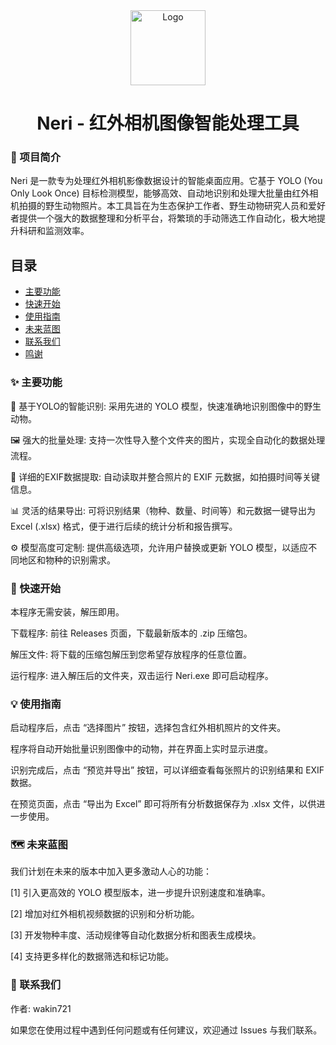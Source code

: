 <div align="center">
<img src="res/logo.png" alt="Logo" width="120" height="120">
<h1 align="center">Neri - 红外相机图像智能处理工具</h1>
</div>

<div align="center">

</div>

### 📖 项目简介
Neri 是一款专为处理红外相机影像数据设计的智能桌面应用。它基于 YOLO (You Only Look Once) 目标检测模型，能够高效、自动地识别和处理大批量由红外相机拍摄的野生动物照片。本工具旨在为生态保护工作者、野生动物研究人员和爱好者提供一个强大的数据整理和分析平台，将繁琐的手动筛选工作自动化，极大地提升科研和监测效率。

## 目录

- [主要功能](#主要功能)
- [快速开始](#快速开始)
- [使用指南](#使用指南)
- [未来蓝图](#未来蓝图)
- [联系我们](#联系我们)
- [鸣谢](#鸣谢)

### ✨ 主要功能

🎯 基于YOLO的智能识别: 采用先进的 YOLO 模型，快速准确地识别图像中的野生动物。

🖼️ 强大的批量处理: 支持一次性导入整个文件夹的图片，实现全自动化的数据处理流程。

📄 详细的EXIF数据提取: 自动读取并整合照片的 EXIF 元数据，如拍摄时间等关键信息。

📊 灵活的结果导出: 可将识别结果（物种、数量、时间等）和元数据一键导出为 Excel (.xlsx) 格式，便于进行后续的统计分析和报告撰写。

⚙️ 模型高度可定制: 提供高级选项，允许用户替换或更新 YOLO 模型，以适应不同地区和物种的识别需求。


### 🚀 快速开始
本程序无需安装，解压即用。

下载程序: 前往 Releases 页面，下载最新版本的 .zip 压缩包。

解压文件: 将下载的压缩包解压到您希望存放程序的任意位置。

运行程序: 进入解压后的文件夹，双击运行 Neri.exe 即可启动程序。

### 💡 使用指南
启动程序后，点击 “选择图片” 按钮，选择包含红外相机照片的文件夹。

程序将自动开始批量识别图像中的动物，并在界面上实时显示进度。

识别完成后，点击 “预览并导出” 按钮，可以详细查看每张照片的识别结果和 EXIF 数据。

在预览页面，点击 “导出为 Excel” 即可将所有分析数据保存为 .xlsx 文件，以供进一步使用。

### 🗺️ 未来蓝图
我们计划在未来的版本中加入更多激动人心的功能：

[1] 引入更高效的 YOLO 模型版本，进一步提升识别速度和准确率。

[2] 增加对红外相机视频数据的识别和分析功能。

[3] 开发物种丰度、活动规律等自动化数据分析和图表生成模块。

[4] 支持更多样化的数据筛选和标记功能。



### 📧 联系我们
作者: wakin721

如果您在使用过程中遇到任何问题或有任何建议，欢迎通过 Issues 与我们联系。
